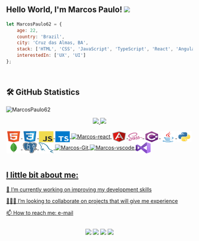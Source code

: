## Hello World, I'm Marcos Paulo! <img src=https://github.com/TheDudeThatCode/TheDudeThatCode/blob/master/Assets/Earth.gif width="30">

```javascript
let MarcosPaulo62 = {
    age: 22,
    country: 'Brazil',
    city: 'Cruz das Almas, BA',
    stack: ['HTML', 'CSS', 'JavaScript', 'TypeScript', 'React', 'Angular', 'SASS', 'C#', 'Java', 'Python', 'MongoDB', 'PostgreSQL', 'MySQL', 'Git'],
    interestedIn: ['UX', 'UI']
};
```

<br>

## 🛠️ GitHub Statistics

<p align="left"> <img src="https://komarev.com/ghpvc/?username=MarcosPaulo62&label=Profile%20views&color=0e75b6&style=flat" alt="MarcosPaulo62" /> </p>

<div align="center">
    <a href="https://github.com/MarcosPaulo62">
        <img height = "150em" src = "https://github-readme-stats-eight-theta.vercel.app/api?username=MarcosPaulo62&show_icons=true&theme=tokyonight&include_all_commits=true&count_private=true" />
        <img height = "150em" src = "https://github-readme-stats-eight-theta.vercel.app/api/top-langs/?username=MarcosPaulo62&layout=compact&langs_count=8&theme=tokyonight" />  
</div>

<div style="display: inline_block;"><br> 
    <img align="center" alt="Marcos-HTML" height="30" width="40" src="https://raw.githubusercontent.com/devicons/devicon/master/icons/html5/html5-original.svg">
    <img align="center" alt="Marcos-CSS" height="30" width="40" src="https://raw.githubusercontent.com/devicons/devicon/master/icons/css3/css3-original.svg">
    <img align="center" alt="Marcos-JavaScript" height="30" width="40" src="https://github.com/devicons/devicon/blob/master/icons/javascript/javascript-original.svg">
    <img align="center" alt="Marcos-TypeScript" height="30" width="40" src="https://github.com/devicons/devicon/blob/master/icons/typescript/typescript-plain.svg">
    <img align="center" alt="Marcos-react" height="30" width="40" src="https://cdn.jsdelivr.net/gh/devicons/devicon/icons/react/react-original.svg">
    <img align="center" alt="Marcos-Angular" height="30" width="40" src="https://github.com/devicons/devicon/blob/master/icons/angularjs/angularjs-original.svg">
    <img align="center" alt="Marcos-SASS" height="30" width="40" src="https://raw.githubusercontent.com/devicons/devicon/master/icons/sass/sass-original.svg">
    <img align="center" alt="Marcos-Csharp" height="30" width="40" src="https://github.com/devicons/devicon/blob/master/icons/csharp/csharp-original.svg">
    <img align="center" alt="Marcos-Java" height="30" width="40" src="https://github.com/devicons/devicon/blob/master/icons/java/java-original.svg">
    <img align="center" alt="Marcos-Python" height="30" width="40" src="https://raw.githubusercontent.com/devicons/devicon/master/icons/python/python-original.svg">
    <img align="center" alt="Marcos-MongoDB" height="30" width="40" src="https://github.com/devicons/devicon/blob/master/icons/mongodb/mongodb-original.svg">
    <img align="center" alt="Marcos-PostgreSQL" height="30" width="40" src="https://github.com/devicons/devicon/blob/master/icons/postgresql/postgresql-original.svg">
    <img align="center" alt="Marcos-MySQL" height="30" width="40" src="https://github.com/devicons/devicon/blob/master/icons/mysql/mysql-original.svg">
    <img align="center" alt="Marcos-Git" height="30" width="40" src="https://cdn.jsdelivr.net/gh/devicons/devicon/icons/git/git-original.svg">
    <img align="center" alt="Marcos-vscode" height="30" width="40" src="https://cdn.jsdelivr.net/gh/devicons/devicon/icons/vscode/vscode-original.svg">
    <img align="center" alt="Marcos-visualstudio" height="30" width="40" src="https://github.com/devicons/devicon/blob/master/icons/visualstudio/visualstudio-original.svg">
    
</div>
  
<br>

## I little bit about me:

<p align="left">
    🔭 I’m currently working on improving my development skills
</p>
<p align="left">
    🙋🏻‍♂️ I’m looking to collaborate on projects that will give me experience
</p>
<p align="left">
    📫 <a href = "mailto: marcospaulosc03@gmail.com">How to reach me: e-mail </a>
</p>

##
    
<div align="center" margin-left="20px">
    <a href = "mailto: marcospaulosc03@gmail.com"><img src="https://img.shields.io/badge/-Gmail-%23333?style=for-the-badge&logo=gmail&logoColor=white" target="_blank"></a>
    <a href="https://www.linkedin.com/in/marcos-silva-dev62/" target="_blank"><img src="https://img.shields.io/badge/-LinkedIn-%230077B5?style=for-the-badge&logo=linkedin&logoColor=white" target="_blank"></a>
    <a href="https://www.instagram.com/marcos_sc_03/" target="_blank"><img src="https://img.shields.io/badge/-Instagram-%23E4405F?style=for-the-badge&logo=instagram&logoColor=white" target="_blank"></a>
    <a href="https://discord.gg/C6HEkAkDba" target="_blank"><img src="https://img.shields.io/badge/Discord-7289DA?style=for-the-badge&logo=discord&logoColor=white"></a>
</div>
